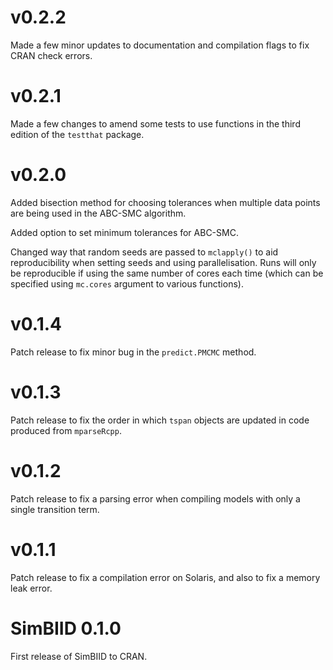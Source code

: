 # v0.2.2

Made a few minor updates to documentation and compilation flags
to fix CRAN check errors.

# v0.2.1

Made a few changes to amend some tests to use functions in the 
third edition of the `testthat` package.

# v0.2.0

Added bisection method for choosing tolerances when multiple
data points are being used in the ABC-SMC algorithm.

Added option to set minimum tolerances for ABC-SMC.

Changed way that random seeds are passed to `mclapply()` to
aid reproducibility when setting seeds and using parallelisation.
Runs will only be reproducible if using the same number of cores
each time (which can be specified using `mc.cores` argument to
various functions).

# v0.1.4

Patch release to fix minor bug in the `predict.PMCMC` method.

# v0.1.3

Patch release to fix the order in which `tspan` objects are
updated in code produced from `mparseRcpp`.

# v0.1.2

Patch release to fix a parsing error when compiling models
with only a single transition term.

# v0.1.1

Patch release to fix a compilation error on Solaris, and also
to fix a memory leak error.

# SimBIID 0.1.0

First release of SimBIID to CRAN.
